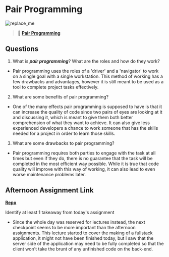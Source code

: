 # Pair Programming

![replace_me](https://codeworks.blob.core.windows.net/public/assets/img/illustrations/placeholder.svg)

> **📖 [Pair Programming](https://codeworksacademy.com/fs-student-guide/resources/wk7/01-Pair-Programming)**

## Questions

1. What is ***pair programming***? What are the roles and how do they work?

- Pair programming uses the roles of a 'driver' and a 'navigator' to work on a single goal with a single workstation. This method of working has a few drawbacks and advantages, however it is still meant to be used as a tool to complete project tasks effectively.

2. What are some benefits of pair programming?

- One of the many effects pair programming is supposed to have is that it can increase the quality of code since two pairs of eyes are looking at it and discussing it, which is meant to give them both better comprehension of what they want to achieve. It can also give less experienced developers a chance to work someone that has the skills needed for a project in order to learn those skills.

3. What are some drawbacks to pair programming?

- Pair programming requires both parties to engage with the task at all times but even if they do, there is no guarantee that the task will be completed in the most efficient way possible. While it is true that code quality will improve with this way of working, it can also lead to even worse maintenance problems later.

## Afternoon Assignment Link

**[Repo](https://github.com/doctorgrant99/<ASSIGNMENT_REPO>)**

Identify at least 1 takeaway from today's assignment

- Since the whole day was reserved for lectures instead, the next checkpoint seems to be more important than the afternoon assignments. This lecture started to cover the making of a fullstack application, it might not have been finished today, but I saw that the server side of the application may need to be fully completed so that the client won't take the brunt of any unfinished code on the back-end.
